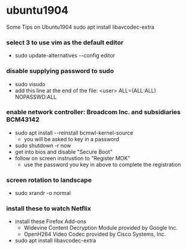 # ubuntu1904
Some Tips on Ubuntu1904
sudo apt install libavcodec-extra
### select 3 to use vim as the default editor
* sudo update-alternatives --config editor

### disable supplying password to sudo
* sudo visudo
* add this line at the end of the file: \<user\> ALL=(ALL:ALL) NOPASSWD:ALL

### enable network controller: Broadcom Inc. and subsidiaries BCM43142
* sudo apt install --reinstall bcmwl-kernel-source
  * you will be asked to key in a password
* sudo shutdown -r now
* get into bios and disable "Secure Boot"
* follow on screen instrustion to "Register MOK"
  * use the password you key in above to complete the registration

### screen rotation to landscape
* sudo xrandr -o normal

### install these to watch Netflix
* install these Firefox Add-ons
  * Widevine Content Decryption Module provided by Google Inc.
  * OpenH264 Video Codec provided by Cisco Systems, Inc.
* sudo apt install libavcodec-extra
